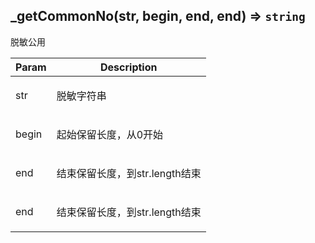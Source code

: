 ## \_getCommonNo(str, begin, end, end) ⇒ <code>string</code>
<p>脱敏公用</p>


| Param | Description |
| --- | --- |
| str | <p>脱敏字符串</p> |
| begin | <p>起始保留长度，从0开始</p> |
| end | <p>结束保留长度，到str.length结束</p> |
| end | <p>结束保留长度，到str.length结束</p> |

